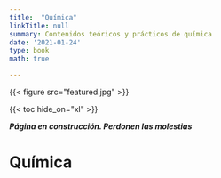 ```yaml
---
title:  "Química"
linkTitle: null
summary: Contenidos teóricos y prácticos de química
date: '2021-01-24'
type: book
math: true

---
```


{{< figure src="featured.jpg" >}}

{{< toc hide_on="xl" >}}

***Página en construcción. Perdonen las molestias***

# Química





